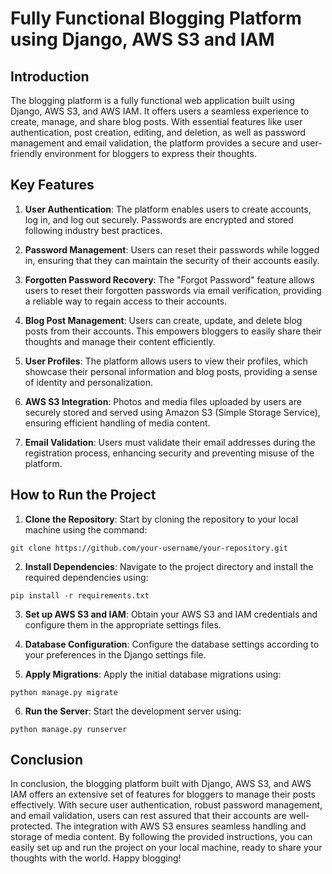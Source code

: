 # Fully Functional Blogging Platform using Django, AWS S3 and IAM

## Introduction
The blogging platform is a fully functional web application built using Django, AWS S3, and AWS IAM. It offers users a seamless experience to create, manage, and share blog posts. With essential features like user authentication, post creation, editing, and deletion, as well as password management and email validation, the platform provides a secure and user-friendly environment for bloggers to express their thoughts.

## Key Features
1. **User Authentication**: The platform enables users to create accounts, log in, and log out securely. Passwords are encrypted and stored following industry best practices.

2. **Password Management**: Users can reset their passwords while logged in, ensuring that they can maintain the security of their accounts easily.

3. **Forgotten Password Recovery**: The "Forgot Password" feature allows users to reset their forgotten passwords via email verification, providing a reliable way to regain access to their accounts.

4. **Blog Post Management**: Users can create, update, and delete blog posts from their accounts. This empowers bloggers to easily share their thoughts and manage their content efficiently.

5. **User Profiles**: The platform allows users to view their profiles, which showcase their personal information and blog posts, providing a sense of identity and personalization.

6. **AWS S3 Integration**: Photos and media files uploaded by users are securely stored and served using Amazon S3 (Simple Storage Service), ensuring efficient handling of media content.

7. **Email Validation**: Users must validate their email addresses during the registration process, enhancing security and preventing misuse of the platform.

## How to Run the Project
1. **Clone the Repository**: Start by cloning the repository to your local machine using the command:
```
git clone https://github.com/your-username/your-repository.git
```
2. **Install Dependencies**: Navigate to the project directory and install the required dependencies using:

```
pip install -r requirements.txt
```
3. **Set up AWS S3 and IAM**: Obtain your AWS S3 and IAM credentials and configure them in the appropriate settings files.

4. **Database Configuration**: Configure the database settings according to your preferences in the Django settings file.

5. **Apply Migrations**: Apply the initial database migrations using:
```
python manage.py migrate
```
6. **Run the Server**: Start the development server using:
```
python manage.py runserver
```


## Conclusion
In conclusion, the blogging platform built with Django, AWS S3, and AWS IAM offers an extensive set of features for bloggers to manage their posts effectively. With secure user authentication, robust password management, and email validation, users can rest assured that their accounts are well-protected. The integration with AWS S3 ensures seamless handling and storage of media content. By following the provided instructions, you can easily set up and run the project on your local machine, ready to share your thoughts with the world. Happy blogging!
